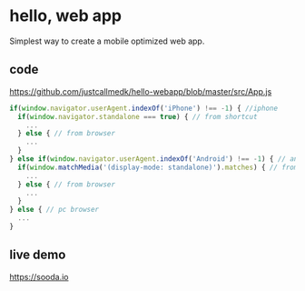 # hello, web app
Simplest way to create a mobile optimized web app.

## code
https://github.com/justcallmedk/hello-webapp/blob/master/src/App.js
```javascript
if(window.navigator.userAgent.indexOf('iPhone') !== -1) { //iphone
  if(window.navigator.standalone === true) { // from shortcut
    ...
  } else { // from browser
    ...
  }
} else if(window.navigator.userAgent.indexOf('Android') !== -1) { // android
  if(window.matchMedia('(display-mode: standalone)').matches) { // from shortcut
    ...
  } else { // from browser
    ...
  }
} else { // pc browser
  ...
}
```

## live demo
https://sooda.io
